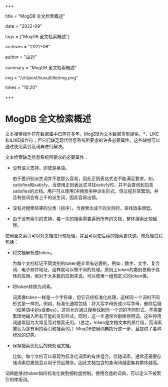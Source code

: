 +++

title = "MogDB 全文检索概述" 

date = "2022-09" 

tags = ["MogDB 全文检索概述"] 

archives = "2022-09" 

author = "由迪" 

summary = "MogDB 全文检索概述"

img = "/zh/post/liuxu/title/img.png" 

times = "10:20"

+++

# MogDB 全文检索概述



文本搜索操作符在数据库中已存在多年。MogDB为文本数据类型提供、*、LIKE和ILIKE操作符；但它们缺乏现代信息系统所要求的许多必要属性。这些缺憾可以通过使用索引及词典进行解决。

文本检索缺乏信息系统所要求的必要属性：

- 没有语义支持，即使是英语。

  由于要识别派生词并不是那么容易，因此正则表达式也不能满足要求。如，satisfies和satisfy，当使用正则表达式寻找satisfy时，并不会查询到包含satisfies的文档。用户可以使用OR搜索多种派生形式，但过程非常繁琐。并且有些词会有上千的派生词，因此容易出错。

- 没有对搜索结果的分类（排序）。当搜索出成千的文档时，查找效率很低。

- 由于没有索引的支持，每一次的搜索需要遍历所有的文档，整体搜索比较缓慢。

使用全文索引可以对文档进行预处理，并且可以使后续的搜索更快速。预处理过程包括：

- 将文档解析成token。

  为每个文档标记不同类别的token是非常有必要的，例如：数字、文字、复合词、电子邮件地址，这样就可以做不同的处理。原则上token的类别依赖于具体的应用，但对于大多数的应用来说，可以使用一组预定义的token类。

- 将token转换为词素。

  词素像token一样是一个字符串，但它已经标准化处理，这样同一个词的不同形式是一样的。例如，标准化通常包括：将大写字母折成小写字母、删除后缀（如英语中的s或者es）。这将允许通过搜索找到同一个词的不同形式，不需要繁琐地输入所有可能的变形样式。同时，这一步通常会删除停用词。这些停用词通常因为太常见而对搜索无用。（总之，token是文档文本的原片段，而词素被认为是有用的索引和搜索词。）MogDB使用词典执行这一步，且提供了各种标准的词典。

- 保存搜索优化后的预处理文档。

  比如，每个文档可以呈现为标准化词素的有序组合。伴随词素，通常还需要存储词素位置信息以用于邻近排序。因此文档包含的查询词越密集其排序越高。

词典能够对token如何标准化做到细粒度控制。使用合适的词典，可以定义不被索引的停用词。
